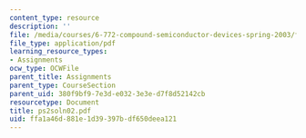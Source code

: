 ```yaml
---
content_type: resource
description: ''
file: /media/courses/6-772-compound-semiconductor-devices-spring-2003/ffa1a46d881e1d39397bdf650deea121_ps2soln02.pdf
file_type: application/pdf
learning_resource_types:
- Assignments
ocw_type: OCWFile
parent_title: Assignments
parent_type: CourseSection
parent_uid: 380f9bf9-7e3d-e032-3e3e-d7f8d52142cb
resourcetype: Document
title: ps2soln02.pdf
uid: ffa1a46d-881e-1d39-397b-df650deea121
---
```

